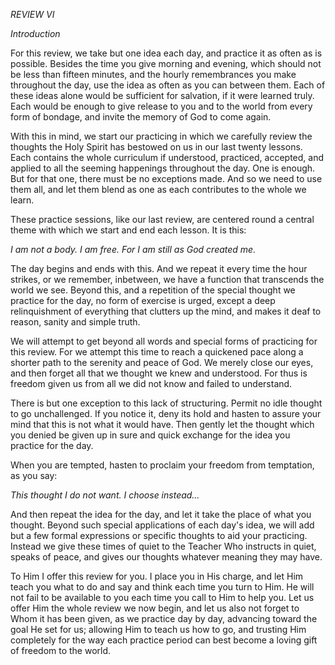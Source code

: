 *REVIEW VI*

*Introduction*

For this review, we take but one idea each day, and practice it as often as is possible. Besides the time you give morning and evening, which should not be less than fifteen minutes, and the hourly remembrances you make throughout the day, use the idea as often as you can between them. Each of these ideas alone would be sufficient for salvation, if it were learned truly. Each would be enough to give release to you and to the world from every form of bondage, and invite the memory of God to come again.

With this in mind, we start our practicing in which we carefully review the thoughts the Holy Spirit has bestowed on us in our last twenty lessons. Each contains the whole curriculum if understood, practiced, accepted, and applied to all the seeming happenings throughout the day. One is enough. But for that one, there must be no exceptions made. And so we need to use them all, and let them blend as one as each contributes to the whole we learn.

These practice sessions, like our last review, are centered round a central theme with which we start and end each lesson. It is this:

_I am not a body. I am free._
_For I am still as God created me._

The day begins and ends with this. And we repeat it every time the hour strikes, or we remember, inbetween, we have a function that transcends the world we see. Beyond this, and a repetition of the special thought we practice for the day, no form of exercise is urged, except a deep relinquishment of everything that clutters up the mind, and makes it deaf to reason, sanity and simple truth.

We will attempt to get beyond all words and special forms of practicing for this review. For we attempt this time to reach a quickened pace along a shorter path to the serenity and peace of God. We merely close our eyes, and then forget all that we thought we knew and understood. For thus is freedom given us from all we did not know and failed to understand.

There is but one exception to this lack of structuring. Permit no idle thought to go unchallenged. If you notice it, deny its hold and hasten to assure your mind that this is not what it would have. Then gently let the thought which you denied be given up in sure and quick exchange for the idea you practice for the day.

When you are tempted, hasten to proclaim your freedom from temptation, as you say:

_This thought I do not want. I choose instead&hellip;_

And then repeat the idea for the day, and let it take the place of what you thought. Beyond such special applications of each day's idea, we will add but a few formal expressions or specific thoughts to aid your practicing. Instead we give these times of quiet to the Teacher Who instructs in quiet, speaks of peace, and gives our thoughts whatever meaning they may have.

To Him I offer this review for you. I place you in His charge, and let Him teach you what to do and say and think each time you turn to Him. He will not fail to be available to you each time you call to Him to help you. Let us offer Him the whole review we now begin, and let us also not forget to Whom it has been given, as we practice day by day, advancing toward the goal He set for us; allowing Him to teach us how to go, and trusting Him completely for the way each practice period can best become a loving gift of freedom to the world.